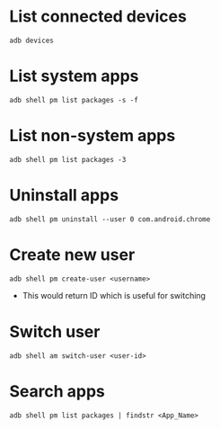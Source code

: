 # List connected devices
`adb devices`
# List system apps
`adb shell pm list packages -s -f`
# List non-system apps
`adb shell pm list packages -3`
# Uninstall apps
`adb shell pm uninstall --user 0 com.android.chrome`
# Create new user
`adb shell pm create-user <username>`
- This would return ID which is useful for switching
# Switch user
`adb shell am switch-user <user-id>`
# Search apps
`adb shell pm list packages | findstr <App_Name>`